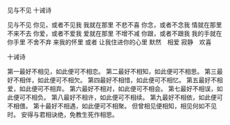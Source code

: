 见与不见 十诫诗

见与不见
你见，或者不见我 
我就在那里
不悲不喜
你念，或者不念我
情就在那里
不来不去
你爱，或者不爱我
爱就在那里
不增不减
你跟，或者不跟我
我的手就在你手里
不舍不弃
来我的怀里
或者
让我住进你的心里
默然　相爱
寂静　欢喜

十诫诗

第一最好不相见，如此便可不相恋。
第二最好不相知，如此便可不相思。
第三最好不相伴，如此便可不相欠。
第四最好不相惜，如此便可不相忆。
第五最好不相爱，如此便可不相弃。
第六最好不相对，如此便可不相会。
第七最好不相误，如此便可不相负。
第八最好不相许，如此便可不相续。
第九最好不相依，如此便可不相偎。
第十最好不相遇，如此便可不相聚。
但曾相见便相知，相见何如不见时。
安得与君相诀绝，免教生死作相思。
